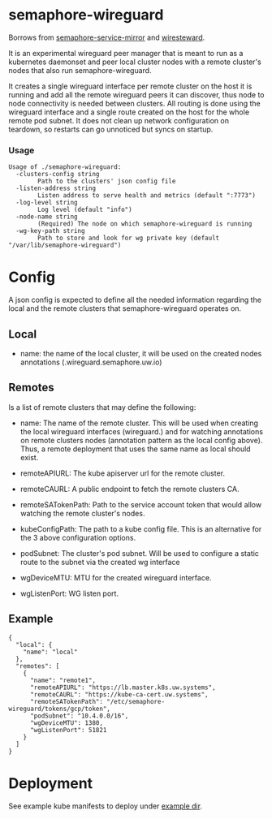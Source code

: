 # semaphore-wireguard

Borrows from [semaphore-service-mirror](https://github.com/utilitywarehouse/semaphore-service-mirror) and [wiresteward](https://github.com/utilitywarehouse/wiresteward).

It is an experimental wireguard peer manager that is meant to run as a
kubernetes daemonset and peer local cluster nodes with a remote cluster's nodes
that also run semaphore-wireguard.

It creates a single wireguard interface per remote cluster on the host it is
running and add all the remote wireguard peers it can discover, thus node to
node connectivity is needed between clusters. All routing is done using the
wireguard interface and a single route created on the host for the whole remote
pod subnet. It does not clean up network configuration on teardown, so restarts
can go unnoticed but syncs on startup.

### Usage

```
Usage of ./semaphore-wireguard:
  -clusters-config string
        Path to the clusters' json config file
  -listen-address string
        Listen address to serve health and metrics (default ":7773")
  -log-level string
        Log level (default "info")
  -node-name string
        (Required) The node on which semaphore-wireguard is running
  -wg-key-path string
        Path to store and look for wg private key (default "/var/lib/semaphore-wireguard")
```

# Config

A json config is expected to define all the needed information regarding the
local and the remote clusters that semaphore-wireguard operates on.

## Local
- name: the name of the local cluster, it will be used on the created nodes
  annotations (<name>.wireguard.semaphore.uw.io)

## Remotes
Is a list of remote clusters that may define the following:
- name: The name of the remote cluster. This will be used when creating the
  local wireguard interfaces (wireguard.<name>) and for watching annotations on
  remote clusters nodes (annotation pattern as the local config above). Thus,
  a remote deployment that uses the same name as local should exist.

- remoteAPIURL: The kube apiserver url for the remote cluster.

- remoteCAURL: A public endpoint to fetch the remote clusters CA.

- remoteSATokenPath: Path to the service account token that would allow watching
  the remote cluster's nodes.

- kubeConfigPath: The path to a kube config file. This is an alternative for the
  3 above configuration options.

- podSubnet: The cluster's pod subnet. Will be used to configure a static route
  to the subnet via the created wg interface

- wgDeviceMTU: MTU for the created wireguard interface.

- wgListenPort: WG listen port.

## Example
```
{
  "local": {
    "name": "local"
  },
  "remotes": [
    {
      "name": "remote1",
      "remoteAPIURL": "https://lb.master.k8s.uw.systems",
      "remoteCAURL": "https://kube-ca-cert.uw.systems",
      "remoteSATokenPath": "/etc/semaphore-wireguard/tokens/gcp/token",
      "podSubnet": "10.4.0.0/16",
      "wgDeviceMTU": 1380,
      "wgListenPort": 51821
    }
  ]
}
```

# Deployment

See example kube manifests to deploy under [example dir](./deploy/exmple/).
